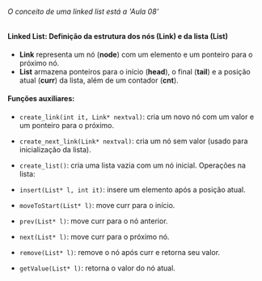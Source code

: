 ###### O conceito de uma linked list está a 'Aula 08'

#### **Linked List: Definição da estrutura dos nós (**Link**) e da lista (**List**)**

* **Link** representa um nó (**node**) com um elemento e um ponteiro para o próximo nó.
* **List** armazena ponteiros para o início (**head**), o final (**tail**) e a posição atual (**curr**) da lista, além de um contador (**cnt**).

#### **Funções auxiliares:**

* `create_link(int it, Link* nextval)`: cria um novo nó com um valor e um ponteiro para o próximo.
* `create_next_link(Link* nextval)`: cria um nó sem valor (usado para inicialização da lista).
* `create_list()`: cria uma lista vazia com um nó inicial.
Operações na lista:

* `insert(List* l, int it)`: insere um elemento após a posição atual.
* `moveToStart(List* l)`: move curr para o início.
* `prev(List* l)`: move curr para o nó anterior.
* `next(List* l)`: move curr para o próximo nó.
* `remove(List* l)`: remove o nó após curr e retorna seu valor.
* `getValue(List* l)`: retorna o valor do nó atual.
